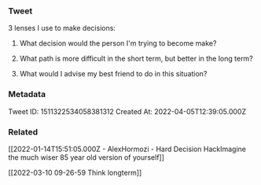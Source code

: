 ### Tweet
3 lenses I use to make decisions:

1. What decision would the person I'm trying to become make?

2. What path is more difficult in the short term, but better in the long term?

3. What would I advise my best friend to do in this situation?

### Metadata
Tweet ID: 1511322534058381312
Created At: 2022-04-05T12:39:05.000Z

### Related
[[2022-01-14T15:51:05.000Z - AlexHormozi - Hard Decision HackImagine the much wiser 85 year old version of yourself]]

[[2022-03-10 09-26-59 Think longterm]]

